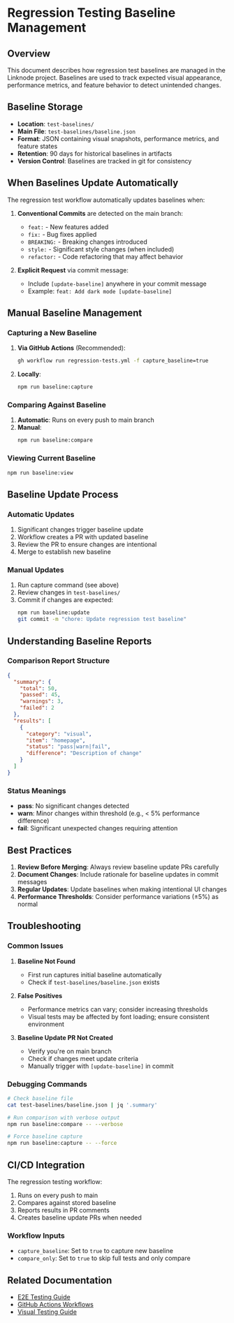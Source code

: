 # Regression Testing Baseline Management

## Overview

This document describes how regression test baselines are managed in the Linknode project. Baselines are used to track expected visual appearance, performance metrics, and feature behavior to detect unintended changes.

## Baseline Storage

- **Location**: `test-baselines/`
- **Main File**: `test-baselines/baseline.json`
- **Format**: JSON containing visual snapshots, performance metrics, and feature states
- **Retention**: 90 days for historical baselines in artifacts
- **Version Control**: Baselines are tracked in git for consistency

## When Baselines Update Automatically

The regression test workflow automatically updates baselines when:

1. **Conventional Commits** are detected on the main branch:
   - `feat:` - New features added
   - `fix:` - Bug fixes applied
   - `BREAKING:` - Breaking changes introduced
   - `style:` - Significant style changes (when included)
   - `refactor:` - Code refactoring that may affect behavior

2. **Explicit Request** via commit message:
   - Include `[update-baseline]` anywhere in your commit message
   - Example: `feat: Add dark mode [update-baseline]`

## Manual Baseline Management

### Capturing a New Baseline

1. **Via GitHub Actions** (Recommended):
   ```bash
   gh workflow run regression-tests.yml -f capture_baseline=true
   ```

2. **Locally**:
   ```bash
   npm run baseline:capture
   ```

### Comparing Against Baseline

1. **Automatic**: Runs on every push to main branch
2. **Manual**:
   ```bash
   npm run baseline:compare
   ```

### Viewing Current Baseline

```bash
npm run baseline:view
```

## Baseline Update Process

### Automatic Updates

1. Significant changes trigger baseline update
2. Workflow creates a PR with updated baseline
3. Review the PR to ensure changes are intentional
4. Merge to establish new baseline

### Manual Updates

1. Run capture command (see above)
2. Review changes in `test-baselines/`
3. Commit if changes are expected:
   ```bash
   npm run baseline:update
   git commit -m "chore: Update regression test baseline"
   ```

## Understanding Baseline Reports

### Comparison Report Structure

```json
{
  "summary": {
    "total": 50,
    "passed": 45,
    "warnings": 3,
    "failed": 2
  },
  "results": [
    {
      "category": "visual",
      "item": "homepage",
      "status": "pass|warn|fail",
      "difference": "Description of change"
    }
  ]
}
```

### Status Meanings

- **pass**: No significant changes detected
- **warn**: Minor changes within threshold (e.g., < 5% performance difference)
- **fail**: Significant unexpected changes requiring attention

## Best Practices

1. **Review Before Merging**: Always review baseline update PRs carefully
2. **Document Changes**: Include rationale for baseline updates in commit messages
3. **Regular Updates**: Update baselines when making intentional UI changes
4. **Performance Thresholds**: Consider performance variations (±5%) as normal

## Troubleshooting

### Common Issues

1. **Baseline Not Found**
   - First run captures initial baseline automatically
   - Check if `test-baselines/baseline.json` exists

2. **False Positives**
   - Performance metrics can vary; consider increasing thresholds
   - Visual tests may be affected by font loading; ensure consistent environment

3. **Baseline Update PR Not Created**
   - Verify you're on main branch
   - Check if changes meet update criteria
   - Manually trigger with `[update-baseline]` in commit

### Debugging Commands

```bash
# Check baseline file
cat test-baselines/baseline.json | jq '.summary'

# Run comparison with verbose output
npm run baseline:compare -- --verbose

# Force baseline capture
npm run baseline:capture -- --force
```

## CI/CD Integration

The regression testing workflow:
1. Runs on every push to main
2. Compares against stored baseline
3. Reports results in PR comments
4. Creates baseline update PRs when needed

### Workflow Inputs

- `capture_baseline`: Set to `true` to capture new baseline
- `compare_only`: Set to `true` to skip full tests and only compare

## Related Documentation

- [E2E Testing Guide](./E2E_TESTING.md)
- [GitHub Actions Workflows](../.github/workflows/README.md)
- [Visual Testing Guide](./VISUAL_TESTING.md)
